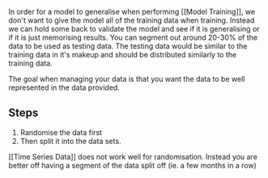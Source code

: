 In order for a model to generalise when performing [[Model Training]], we don't want to give the model all of the training data when training. Instead we can hold some back to validate the model and see if it is generalising or if it is just memorising results.
You can segment out around 20-30% of the data to be used as testing data. The testing data would be similar to the training data in it's makeup and should be distributed similarly to the training data.

The goal when managing your data is that you want the data to be well represented in the data provided.

## Steps
1. Randomise the data first
2. Then split it into the data sets. 


[[Time Series Data]] does not work well for randomisation. Instead you are better off having a segment of the data split off (ie. a few months in a row)